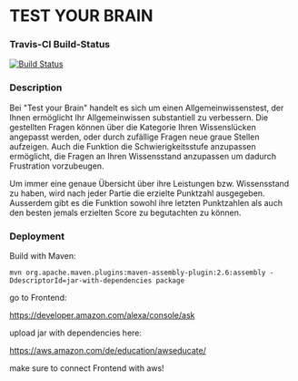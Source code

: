 ﻿# TEST YOUR BRAIN

### Travis-CI Build-Status
[![Build Status](https://travis-ci.org/sweIhm-ws2018-19/skillproject-fr-34.svg?branch=master)](https://travis-ci.org/sweIhm-ws2018-19/skillproject-fr-34)


### Description
Bei "Test your Brain" handelt es sich um einen Allgemeinwissenstest, der Ihnen ermöglicht Ihr Allgemeinwissen substantiell zu verbessern. Die gestellten Fragen können über die Kategorie Ihren Wissenslücken angepasst werden, oder durch zufällige Fragen neue graue Stellen aufzeigen. Auch die Funktion die Schwierigkeitsstufe anzupassen ermöglicht, die Fragen an Ihren Wissensstand anzupassen um dadurch Frustration vorzubeugen. 

Um immer eine genaue Übersicht über ihre Leistungen bzw. Wissensstand zu haben, wird nach jeder Partie die erzielte Punktzahl ausgegeben. Ausserdem gibt es die Funktion sowohl ihre letzten Punktzahlen als auch den besten jemals erzielten Score zu begutachten zu können.

### Deployment

Build with Maven:
```
mvn org.apache.maven.plugins:maven-assembly-plugin:2.6:assembly -DdescriptorId=jar-with-dependencies package
```
go to Frontend:

https://developer.amazon.com/alexa/console/ask

upload jar with dependencies here:

https://aws.amazon.com/de/education/awseducate/

make sure to connect Frontend with aws!
